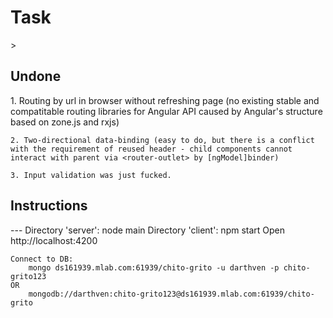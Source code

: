
<h1> Task </h1>>

<h2>Undone</h2>
    1. Routing by url in browser without 
    refreshing page (no existing stable and compatitable routing libraries for Angular API caused by Angular's structure based on zone.js and rxjs)

    2. Two-directional data-binding (easy to do, but there is a conflict with the requirement of reused header - child components cannot interact with parent via <router-outlet> by [ngModel]binder)

    3. Input validation was just fucked.

<h2>Instructions</h2>
    ---
    Directory 'server': node main
    Directory 'client': npm start
    Open http://localhost:4200
    
    Connect to DB:
        mongo ds161939.mlab.com:61939/chito-grito -u darthven -p chito-grito123
    OR
        mongodb://darthven:chito-grito123@ds161939.mlab.com:61939/chito-grito

